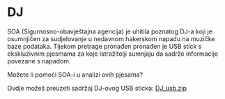 # DJ
SOA (Sigurnosno-obavještajna agencija) je uhitila poznatog DJ-a koji je osumnjičen za sudjelovanje u nedavnom hakerskom napadu na muzičke baze podataka. Tijekom pretrage pronađen pronađen je USB stick s ekskluzivnim pjesmama za koje istražitelji sumnjaju da sadrže informacije povezane s napadom. 

Možete li pomoći SOA-i u analizi ovih pjesama?

Ovdje možeš preuzeti sadržaj DJ-ovog USB sticka: [DJ_usb.zip](https://github.com/fnovak22/ctf-zavrsni/raw/refs/heads/main/Zadaci/Forenzika/DJ/Datoteke/DJ_usb.zip)
